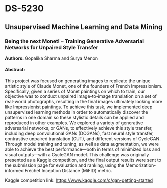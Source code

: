 # DS-5230 
## Unsupervised Machine Learning and Data Mining
### Being the next Monet! – Training Generative Adversarial Networks for Unpaired Style Transfer 
**Authors:** Gopalika Sharma and Surya Menon 

#### Abstract:
This project was focused on generating images to replicate the unique artistic style of Claude Monet, one of the founders of French Impressionism. Specifically, given a series of Monet paintings on which to train, our objective was to conduct unpaired image-to-image translation on a set of real-world photographs, resulting in the final images ultimately looking more like Impressionist paintings. To achieve this task, we implemented deep unsupervised learning methods in order to automatically discover the patterns in one domain so these stylistic details can be applied and reproduced in other examples. We explored a variety of generative adversarial networks, or GANs, to effectively achieve this style transfer, including deep convolutional GANs (DCGANs), fast neural style transfer, contrastive unpaired translation (CUT), and different versions of CycleGAN. Through model training and tuning, as well as data augmentation, we were able to achieve the best performance—both in terms of minimized loss and visual outputs—with a CycleGAN model. This challenge was originally presented as a Kaggle competition, and the final output results were sent to the submission page for evaluation and ranking, using the Memorization-informed Fréchet Inception Distance (MiFID) metric.

Kaggle competition link: https://www.kaggle.com/c/gan-getting-started  
